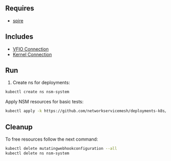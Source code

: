 ## Requires

- [spire](../spire)

## Includes

- [VFIO Connection](../use-cases/Vfio2Noop)
- [Kernel Connection](../use-cases/SriovKernel2Noop)

## Run

1. Create ns for deployments:
```bash
kubectl create ns nsm-system
```

Apply NSM resources for basic tests:
```bash
kubectl apply -k https://github.com/networkservicemesh/deployments-k8s/examples/sriov?ref=6b88da39e40e64d665add469616315a9c289ecdb
```

## Cleanup

To free resources follow the next command:
```bash
kubectl delete mutatingwebhookconfiguration --all
kubectl delete ns nsm-system
```
